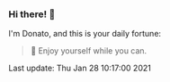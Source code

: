 ### Hi there! 👋 

I'm Donato, and this is your daily fortune:

> 🥠 Enjoy yourself while you can.

Last update: Thu Jan 28 10:17:00 2021